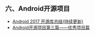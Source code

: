## 六、Android开源项目

- [Android 2017 开源库总结(持续更新)](http://www.apkbus.com/blog-912299-76478.html)
- [Android开源项目第三篇——优秀项目篇](http://www.trinea.cn/android/android-open-source-projects-excellent-project/)

